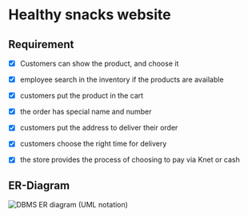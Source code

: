 # Healthy snacks website 



## Requirement
- [x] Customers can show the product, and choose it 

- [x] employee search in the inventory if the products are available

- [x] customers put the product in the cart

- [x] the order has special name and number 

- [x] customers put the address to deliver their order 
- [x] customers choose the right time for delivery

- [x] the  store provides the process of choosing to pay via Knet or cash 



## ER-Diagram
![DBMS ER diagram (UML notation)](https://user-images.githubusercontent.com/93180512/147368867-9502c6ed-bd28-49a6-9150-5855ef72ee75.png)




